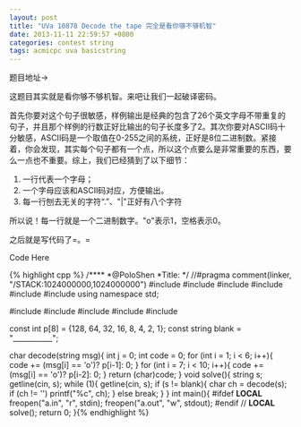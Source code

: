 ```yaml
---
layout: post
title: "UVa 10878 Decode the tape 完全是看你够不够机智"
date: 2013-11-11 22:59:57 +0800
categories: contest string
tags: acmicpc uva basicstring
---
```

题目地址->

这题目其实就是看你够不够机智。来吧让我们一起破译密码。

首先你要对这个句子很敏感，样例输出是经典的包含了26个英文字母不带重复的句子，并且那个样例的行数正好比输出的句子长度多了2。其次你要对ASCII码十分敏感，ASCII码是一个取值在0-255之间的系统，正好是8位二进制数。紧接着，你会发现，其实每个句子都有一个点，所以这个点要么是非常重要的东西，要么一点也不重要。综上，我们已经猜到了以下细节：

<ol>
<li>一行代表一个字母；</li>
<li>一个字母应该和ASCII码对应，方便输出。</li>
<li>每一行刨去无关的字符“.”、"|"正好有八个字符</li>
</ol>
所以说！每一行就是一个二进制数字。"o"表示1，空格表示0。

之后就是写代码了=。=

Code Here

{% highlight cpp %}
/****
	*@PoloShen
	*Title:
	*/
//#pragma comment(linker, "/STACK:1024000000,1024000000")
#include <iostream>
#include <iomanip>
#include <cstdio>
#include <string>
#include <cstring>
#include <cmath>
using namespace std;

#include <vector>
#include <list>
#include <stack>
#include <deque>
#include <queue>

const int p[8] = {128, 64, 32, 16, 8, 4, 2, 1};
const string blank = "___________";

char decode(string msg){
	int j = 0;
	int code = 0;
	for (int i = 1; i < 6; i++){
		code += (msg[i] == 'o')? p[i-1]: 0;
	}
	for (int i = 7; i < 10; i++){
		code += (msg[i] == 'o')? p[i-2]: 0;
	}
	return (char)code;
}
void solve(){
	string s;
	getline(cin, s);
	while (1){
		getline(cin, s);
		if (s != blank){
			char ch = decode(s);
			if (ch != '')	printf("%c", ch);
		}
		else break;
	}
}
int main(){
#ifdef __LOCAL__
	freopen("a.in", "r", stdin);
	freopen("a.out", "w", stdout);
#endif // __LOCAL__
	solve();
    return 0;
}{% endhighlight %}
